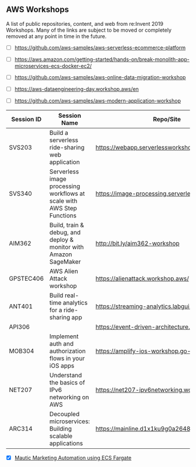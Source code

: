## AWS Workshops

A list of public repositories, content, and web from re:Invent 2019 Workshops. Many of the links are subject to be moved or completely removed at any point in time in the future.

* [ ] https://github.com/aws-samples/aws-serverless-ecommerce-platform
* [ ] https://aws.amazon.com/getting-started/hands-on/break-monolith-app-microservices-ecs-docker-ec2/
* [ ] https://github.com/aws-samples/aws-online-data-migration-workshop
* [ ] https://aws-dataengineering-day.workshop.aws/en
* [ ] https://github.com/aws-samples/aws-modern-application-workshop


| 	Session ID	 | 	Session Name	 | 	Repo/Site	 | 
| -------------- | --------------- | ------- |
|   SVS203	 | Build a serverless ride-sharing web application | https://webapp.serverlessworkshops.io/ |
|   SVS340	 | Serverless image processing workflows at scale with AWS Step Functions | https://image-processing.serverlessworkshops.io/ | 
|   AIM362		| Build, train & debug, and deploy & monitor with Amazon SageMaker | http://bit.ly/aim362-workshop |
|   GPSTEC406	 | AWS Alien Attack workshop | https://alienattack.workshop.aws/ |
|   ANT401	  | Build real-time analytics for a ride-sharing app | https://streaming-analytics.labgui.de/ |
|   API306 |  | https://event-driven-architecture.workshop.aws/ |
|   MOB304 | Implement auth and authorization flows in your iOS apps | https://amplify-ios-workshop.go-aws.com/ |
|   NET207 | Understand the basics of IPv6 networking on AWS | https://net207-ipv6networking.workshop.aws/ |
|   ARC314 |  Decoupled microservices: Building scalable applications | https://mainline.d1x1ku9g0a2648.amplifyapp.com/ | 

* [x] [Mautic Marketing Automation using ECS Fargate](http://mautic.aws.job4u.io/) 
